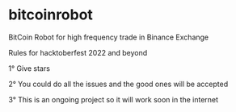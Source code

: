 # bitcoinrobot

BitCoin Robot for high frequency trade in Binance Exchange

Rules for hacktoberfest 2022 and beyond 

1° Give stars

2° You could do all the issues and the good ones will be accepted 

3° This is an ongoing project so it will work soon in the internet


